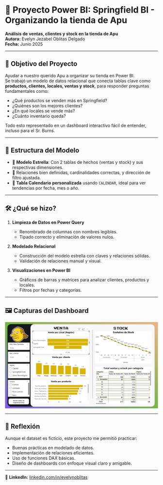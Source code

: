 # 🛒 Proyecto Power BI: Springfield BI - Organizando la tienda de Apu

**Análisis de ventas, clientes y stock en la tienda de Apu**  
**Autora:** Evelyn Jezabel Oblitas Delgado  
**Fecha:** Junio 2025

---

## 🎯 Objetivo del Proyecto

Ayudar a nuestro querido Apu a organizar su tienda en Power BI.  
Se trabajó un modelo de datos relacional que conecta tablas clave como **productos, clientes, locales, ventas y stock**, para responder preguntas fundamentales como:

- ¿Qué productos se venden más en Springfield?
- ¿Quiénes son los mejores clientes?
- ¿En qué locales se vende más?
- ¿Cuánto inventario queda?

Todo esto representado en un dashboard interactivo fácil de entender, incluso para el Sr. Burns.

---

## 🧱 Estructura del Modelo

- 🌟 **Modelo Estrella**: Con 2 tablas de hechos (ventas y stock) y sus respectivas dimensiones.
- 🔗 Relaciones bien definidas, cardinalidades correctas, y dirección de filtro ajustada.
- 📆 **Tabla Calendario personalizada** usando `CALENDAR`, ideal para ver tendencias por fecha, mes o año.

---

## 🛠️ ¿Qué se hizo?

1. **Limpieza de Datos en Power Query**
   - Renombrado de columnas con nombres legibles.
   - Tipado correcto y eliminación de valores nulos.

2. **Modelado Relacional**
   - Construcción del modelo estrella con claves y relaciones sólidas.
   - Validación de relaciones manual y visual.

3. **Visualizaciones en Power BI**
   - Gráficos de barras y matrices para analizar clientes, productos y locales.
   - Filtros por fechas y categorías.

---

## 🖼️ Capturas del Dashboard

![Vista general del dashboard](https://github.com/Evelyn9819/Power-Bi-mi-primer-dashboard/blob/main/dashboard-panel%20principal.PNG)

---

## 💬 Reflexión

Aunque el dataset es ficticio, este proyecto me permitió practicar:
- Buenas prácticas en modelado de datos.
- Implementación de relaciones eficientes.
- Uso de funciones DAX básicas.
- Diseño de dashboards con enfoque visual claro y amigable.

---
  
🔗 **LinkedIn:** [linkedin.com/in/evelynoblitas](https://www.linkedin.com/in/evelynoblitas19/)
